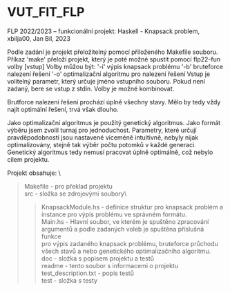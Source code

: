 # VUT_FIT_FLP
FLP 2022/2023 – funkcionální projekt: Haskell - Knapsack problem, xbilja00, Jan Bíl, 2023

Podle zadání je projekt přeložitelný pomocí přiloženého Makefile souboru. Příkaz 'make' přeloží projekt, který je poté možné spustit pomocí
flp22-fun volby [vstup]
Volby můžou být:
    '-i' výpis knapsack problému
    '-b' bruteforce nalezení řešení
    '-o' optimalizační algoritmu pro nalezení řešení
Vstup je volitelný parametr, který určuje jméno vstupního souboru. Pokud není zadaný, bere se vstup z stdin.
Volby je možné kombinovat.

Brutforce nalezení řešení prochází úplně všechny stavy. Mělo by tedy vždy najít optimální řešení, trvá však dlouho.

Jako optimalizační algoritmus je použitý genetický algoritmus. Jako formát výběru jsem zvolil turnaj pro jednoduchost.
Parametry, které určují pravděpodobnosti jsou nastavené víceméně intuitivně, nebyly nijak optimalizovány, stejně tak 
výběr počtu potomků v každé generaci. Genetický algoritmus tedy nemusí pracovat úplně optimálně, což nebylo cílem projektu.

Projekt obsahuje: \
> Makefile - pro překlad projektu \
> src - složka se zdrojovými soubory\
 > > KnapsackModule.hs - definice struktur pro knapsack problém a instance pro výpis problému ve správném formátu.\
 > > Main.hs - Hlavní soubor, ve kterém je spuštěno zpracování argumentů a podle zadaných voleb je spuštěna příslušná funkce\
pro výpis zadaného knapsack problému, bruteforce průchodu všech stavů a nebo genetického optimalizačního algoritmu.\
 > doc - složka s popisem projektu a testů\
 > >        readme - tento soubor s informacemi o projektu\
 > >       test_description.txt - popis testů\
 >   test - složka s testy
